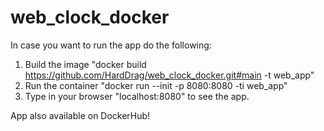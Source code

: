 # web_clock_docker
In case you want to run the app do the following:
1. Build the image "docker build https://github.com/HardDrag/web_clock_docker.git#main -t web_app"
2. Run the container   "docker run --init -p 8080:8080 -ti web_app"
3. Type in your browser "localhost:8080" to see the app.

App also available on DockerHub!
